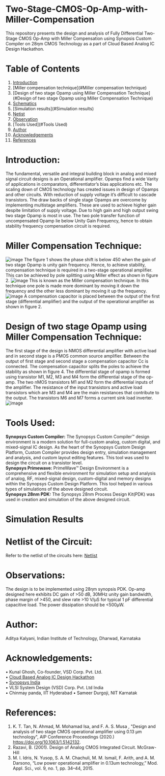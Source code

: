 # Two-Stage-CMOS-Op-Amp-with-Miller-Compensation
This repository presents the design and analysis of Fully Differential Two-Stage CMOS Op-Amp with Miller Compensation using Synopsis Custom Compiler on 28ηm CMOS Technology as a part of Cloud Based Analog IC Design Hackathon.
# Table of Contents
1. [Introduction](#Introduction)
2. [Miller compensation technique](#Miller compensation technique)
3. [Design of two stage Opamp using Miller Compensation Technique](#Design of two stage Opamp using Miller Compensation Technique)
4. [Schematics](#Schematics)
6. [Simulation results](#Simulation results)
7. [Netist](#Netlist)
8. [Observation](#Observation)
9. [Tools Used](#Tools Used)
11. [Author](#Author)
12. [Acknowledgements](#Acknowledgements)
13. [References](#References)
# Introduction:
The fundamental, versatile and integral building block in analog and mixed signal circuit designs is an Operational amplifier. Opamps find a wide Varity of applications in comparators, differentiator’s bias applications etc. The scaling down of CMOS technology has created issues in design of Opamps and other circuits. With reduction of supply voltage it’s difficult to cascade transistors. The draw backs of single stage Opamps are overcome by implementing multistage amplifiers. These are used to achieve higher gain despite limitation of supply voltage. Due to high gain and high output swing two stage Opamp is most in use. The two pole transfer function of uncompensated Opamp lie below Unity Gain Frequency, hence to obtain stability frequency compensation circuit is required.
# Miller Compensation Technique:
![image](https://user-images.githubusercontent.com/79392063/155585493-206ef16c-90da-4962-8132-2fee2844068c.png)
The figure 1 shows the phase shift is below 450 when the gain of two stage Opamp is unity gain frequency. Hence, to achieve stability, compensation technique is required in a two-stage operational amplifier. This can be achieved by pole splitting using Miller effect as shown in figure 2.
![image](https://user-images.githubusercontent.com/79392063/155585632-d5dfee42-7e3d-4680-b701-b216648440f1.png)
 This is known as the Miller compensation technique. In this technique one pole is made more dominant by moving it down the frequency and the other less dominant by moving it up the frequency.
 ![image](https://user-images.githubusercontent.com/79392063/155585699-75039b81-523b-4b94-8454-8e2891091a2d.png)
 A compensation capacitor is placed between the output of the first stage (differential amplifier) and the output of the operational amplifier as shown in figure 2.
 # Design of two stage Opamp using Miller Compensation Technique:
The first stage of the design is  NMOS differential amplifier with active load and in second stage is  a PMOS common source amplifier. Between the output of first stage and second stage a compensation capacitor Cc is connected. The compensation capacitor splits the poles to achieve the stability as shown in figure 4. The differential stage of opamp is formed using transistor M1, M2, M3 and M4 form the differential stage of the op-amp. The two nMOS transistors M1 and M2 form the differential inputs of the amplifier. The resistance of the input transistors and active load transistors which are M3 and M4 are the main resistances that contribute to the output. The transistors M6 and M7 forms a current sink load inverter.
![image](https://user-images.githubusercontent.com/79392063/155585752-5d6e4872-4db7-4885-b8b7-f2ea90a98907.png)

# Tools Used:
 **Synopsys Custom Compiler:**
The Synopsys Custom Compiler™ design environment is a modern solution for full-custom analog, custom digital, and mixed-signal IC design. As the heart of the Synopsys Custom Design Platform, Custom Compiler provides design entry, simulation management and analysis, and custom layout editing features. This tool was used to design the circuit on a transistor level. <br />
 **Synopsys Primewave:**
PrimeWave™ Design Environment is a comprehensive and flexible environment for simulation setup and analysis of analog, RF, mixed-signal design, custom-digital and memory designs within the Synopsys Custom Design Platform. This tool helped in various types of simulations of the above designed circuit.<br />
**Synopsys 28nm PDK:**
The Synopsys 28nm Process Design Kit(PDK) was used in creation and simulation of the above designed circuit. 
# Simulation Results
# Netlist of the Circuit:
Refer to the netlist of the circuits here: [Netlist](#Netlist)
# Observations:
 The design is to be implemented using 28ηm synopsis PDK. Op-amp designed here exhibits DC gain of >50 dB, 30MHz unity gain bandwidth, phase margin of >450, and slew rate >10 V/µS for typical 1 pF differential capacitive load. The power dissipation should be <500µW.
# Author:
Aditya Kalyani, Indian Institute of Technology, Dharwad, Karnataka
# Acknowledgements:
• Kunal Ghosh, Co-founder, VSD Corp. Pvt. Ltd.<br />
• [Cloud Based Analog IC Design Hackathon](https://www.iith.ac.in/events/2022/02/15/Cloud-Based-Analog-IC-Design-Hackathon/)<br />
• [Synopsys India](https:www.https://www.synopsys.com/)<br />
• VLSI System Design (VSD) Corp. Pvt. Ltd India<br />
• Chinmay panda, IIT Hyderabad
• Sameer Durgoji, NIT Karnatak
# References:
1.	K. T. Tan, N. Ahmad, M. Mohamad Isa, and F. A. S. Musa , "Design and analysis of two stage CMOS operational amplifier using 0.13 µm technology", AIP Conference Proceedings  (2020.)    https://doi.org/10.1063/1.5142132.
2.	Razavi, B. (2001). Design of Analog CMOS Integrated Circuit. McGraw-Hill
3.	M. I. Idris, N. Yusop, S. A. M. Chachuli, M. M. Ismail, F. Arith, and A. M. Darsono, “Low power operational amplifier in 0.13um technology,” Mod. Appl. Sci., vol. 9, no. 1, pp. 34–44, 2015.
